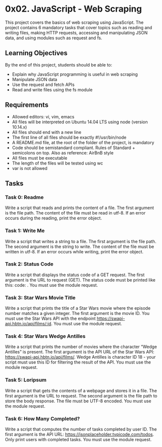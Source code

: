 # 0x02. JavaScript - Web Scraping
This project covers the basics of web scraping using JavaScript. The project contains 6 mandatory tasks that cover topics such as reading and writing files, making HTTP requests, accessing and manipulating JSON data, and using modules such as request and fs.

## Learning Objectives
By the end of this project, students should be able to:

- Explain why JavaScript programming is useful in web scraping
- Manipulate JSON data
- Use the request and fetch APIs
- Read and write files using the fs module

## Requirements
- Allowed editors: vi, vim, emacs
- All files will be interpreted on Ubuntu 14.04 LTS using node (version 10.14.x)
- All files should end with a new line
- The first line of all files should be exactly #!/usr/bin/node
- A README.md file, at the root of the folder of the project, is mandatory
- Code should be semistandard compliant. Rules of Standard + semicolons on top. Also as reference: AirBnB style
- All files must be executable
- The length of the files will be tested using wc
- var is not allowed

## Tasks
### Task 0: Readme
Write a script that reads and prints the content of a file. The first argument is the file path. The content of the file must be read in utf-8. If an error occurs during the reading, print the error object.

### Task 1: Write Me
Write a script that writes a string to a file. The first argument is the file path. The second argument is the string to write. The content of the file must be written in utf-8. If an error occurs while writing, print the error object.

### Task 2: Status Code
Write a script that displays the status code of a GET request. The first argument is the URL to request (GET). The status code must be printed like this: code: <status code>. You must use the module request.

### Task 3: Star Wars Movie Title
Write a script that prints the title of a Star Wars movie where the episode number matches a given integer. The first argument is the movie ID. You must use the Star Wars API with the endpoint https://swapi-api.hbtn.io/api/films/:id. You must use the module request.

### Task 4: Star Wars Wedge Antilles
Write a script that prints the number of movies where the character “Wedge Antilles” is present. The first argument is the API URL of the Star Wars API: https://swapi-api.hbtn.io/api/films/. Wedge Antilles is character ID 18 - your script must use this ID for filtering the result of the API. You must use the module request.

### Task 5: Loripsum
Write a script that gets the contents of a webpage and stores it in a file. The first argument is the URL to request. The second argument is the file path to store the body response. The file must be UTF-8 encoded. You must use the module request.

### Task 6: How Many Completed?
Write a script that computes the number of tasks completed by user ID. The first argument is the API URL: https://jsonplaceholder.typicode.com/todos. Only print users with completed tasks. You must use the module request.
